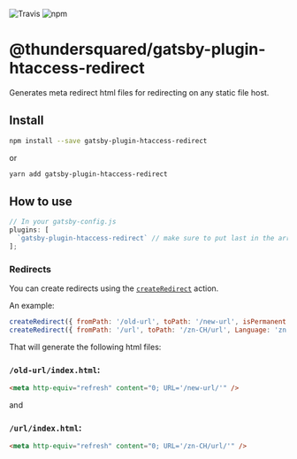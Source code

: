 ![Travis](https://img.shields.io/travis/thundersquared/gatsby-plugin-htaccess-redirect?style=flat-square)
![npm](https://img.shields.io/npm/v/@thundersquared/gatsby-plugin-htaccess-redirect?style=flat-square)

# @thundersquared/gatsby-plugin-htaccess-redirect

Generates meta redirect html files for redirecting on any static file host.

## Install

```sh
npm install --save gatsby-plugin-htaccess-redirect
```

or

```sh
yarn add gatsby-plugin-htaccess-redirect
```

## How to use

```js
// In your gatsby-config.js
plugins: [
  `gatsby-plugin-htaccess-redirect` // make sure to put last in the array
];
```

### Redirects

You can create redirects using the [`createRedirect`](https://www.gatsbyjs.org/docs/bound-action-creators/#createRedirect) action.

An example:

```js
createRedirect({ fromPath: '/old-url', toPath: '/new-url', isPermanent: true });
createRedirect({ fromPath: '/url', toPath: '/zn-CH/url', Language: 'zn' });
```

That will generate the following html files:

### `/old-url/index.html`:

```html
<meta http-equiv="refresh" content="0; URL='/new-url/'" />
```

and

### `/url/index.html`:

```html
<meta http-equiv="refresh" content="0; URL='/zn-CH/url/'" />
```

[build-badge]: https://img.shields.io/travis/thundersquared/gatsby-plugin-htaccess-redirect/master.png?style=flat-square
[build]: https://travis-ci.org/thundersquared/gatsby-plugin-htaccess-redirect
[npm-badge]: https://img.shields.io/npm/v/gatsby-plugin-htaccess-redirect.png?style=flat-square
[npm]: https://www.npmjs.org/package/gatsby-plugin-htaccess-redirect
